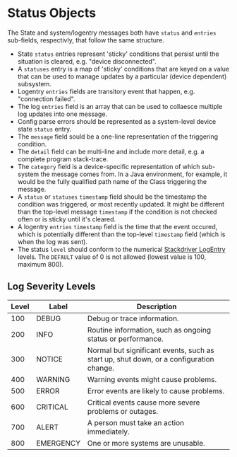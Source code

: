 # Status Objects

The State and system/logentry messages both have `status` and `entries` sub-fields, respectivly, that
follow the same structure.
* State `status` entries represent 'sticky' conditions that persist until the situation is cleared,
e.g. "device disconnected".
* A `statuses` entry is a map of 'sticky' conditions that are keyed on a value that can be
used to manage updates by a particular (device dependent) subsystem.
* Logentry `entries` fields are transitory event that happen, e.g. "connection failed".
* The log `entries` field is an array that can be used to collaesce multiple log updates into
one message.
* Config parse errors should be represented as a system-level device state `status` entry.
* The `message` field sould be a one-line representation of the triggering condition.
* The `detail` field can be multi-line and include more detail, e.g. a complete program
stack-trace.
* The `category` field is a device-specific representation of which sub-system the message comes
from. In a Java environment, for example, it would be the fully qualified path name of the Class
triggering the message.
* A `status` or `statuses` `timestamp` field should be the timestamp the condition was triggered,
or most recently updated. It might be different than the top-level message `timestamp` if the
condition is not checked often or is sticky until it's cleared.
* A logentry `entries` `timestamp` field is the time that the event occured, which is potentially
different than the top-level `timestamp` field (which is when the log was sent).
* The status `level` should conform to the numerical
[Stackdriver LogEntry](https://cloud.google.com/logging/docs/reference/v2/rest/v2/LogEntry#logseverity)
levels. The `DEFAULT` value of 0 is not allowed (lowest value is 100, maximum 800).


## Log Severity Levels

| Level | Label | Description |
|---|---|---|
| 100 | DEBUG | Debug or trace information. |
| 200 | INFO | Routine information, such as ongoing status or performance. |
| 300 | NOTICE | Normal but significant events, such as start up, shut down, or a configuration change. |
| 400 | WARNING | Warning events might cause problems. |
| 500 | ERROR | Error events are likely to cause problems. |
| 600 | CRITICAL | Critical events cause more severe problems or outages. |
| 700 | ALERT | A person must take an action immediately. |
| 800 | EMERGENCY | One or more systems are unusable. |